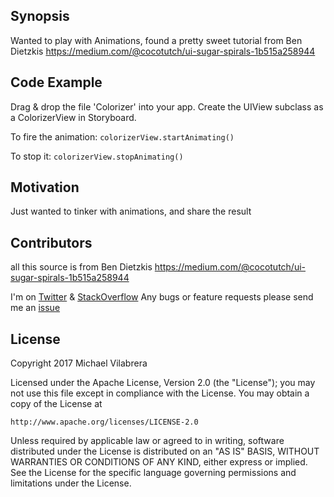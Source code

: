 ## Synopsis

Wanted to play with Animations, found a pretty sweet tutorial from Ben Dietzkis
https://medium.com/@cocotutch/ui-sugar-spirals-1b515a258944

## Code Example

Drag & drop the file 'Colorizer' into your app.
Create the UIView subclass as a ColorizerView in Storyboard.

To fire the animation:
`colorizerView.startAnimating()`

To stop it:
`colorizerView.stopAnimating()`

## Motivation

Just wanted to tinker with animations, and share the result

## Contributors

all this source is from Ben Dietzkis
https://medium.com/@cocotutch/ui-sugar-spirals-1b515a258944

I'm on [Twitter](https://twitter.com/MVilabrera) &
       [StackOverflow](https://stackoverflow.com/users/2533857/fullmetalfist)
Any bugs or feature requests please send me an [issue](https://github.com/FullMetalFist/PlayingWithSpinners/issues)

## License

Copyright 2017 Michael Vilabrera

Licensed under the Apache License, Version 2.0 (the "License");
you may not use this file except in compliance with the License.
You may obtain a copy of the License at

    http://www.apache.org/licenses/LICENSE-2.0

Unless required by applicable law or agreed to in writing, software
distributed under the License is distributed on an "AS IS" BASIS,
WITHOUT WARRANTIES OR CONDITIONS OF ANY KIND, either express or implied.
See the License for the specific language governing permissions and
limitations under the License.
